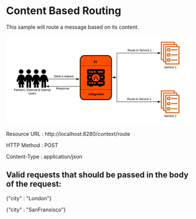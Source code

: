 # Content Based Routing

This sample will route a message based on its content.

![img](https://github.com/NatashaWso2/SA-Tutorials/blob/master/Content-Based-Routing/Resources/Content-based-routing.png)

Resource URL : http://localhost:8280/context/route

HTTP Method  : POST

Content-Type : application/json

## Valid requests that should be passed in the body of the request:

{"city" : "London"}

{"city" : "SanFransisco"}
